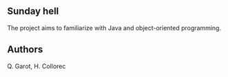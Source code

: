 ## Sunday hell
The project aims to familiarize with Java and object-oriented programming.

## Authors
Q. Garot, H. Collorec
